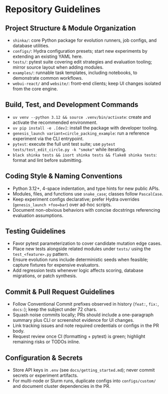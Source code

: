 # Repository Guidelines

## Project Structure & Module Organization
- `shinka/`: core Python package for evolution runners, job configs, and database utilities.
- `configs/`: Hydra configuration presets; start new experiments by extending an existing YAML here.
- `tests/`: pytest suite covering edit strategies and evaluation tooling; mirror source layout when adding modules.
- `examples/`: runnable task templates, including notebooks, to demonstrate common workflows.
- `webui-react/` and `website/`: front-end clients; keep UI changes isolated from the core engine.

## Build, Test, and Development Commands
- `uv venv --python 3.12 && source .venv/bin/activate`: create and activate the recommended environment.
- `uv pip install -e .[dev]`: install the package with developer tooling.
- `genesis_launch variant=circle_packing_example`: run a reference experiment via the CLI entrypoint.
- `pytest`: execute the full unit test suite; use `pytest tests/test_edit_circle.py -k "smoke"` while iterating.
- `black shinka tests && isort shinka tests && flake8 shinka tests`: format and lint before submitting.

## Coding Style & Naming Conventions
- Python 3.12+, 4-space indentation, and type hints for new public APIs.
- Modules, files, and functions use `snake_case`; classes follow `PascalCase`.
- Keep experiment configs declarative; prefer Hydra overrides (`genesis_launch +foo=bar`) over ad-hoc scripts.
- Document non-obvious behaviors with concise docstrings referencing evaluation assumptions.

## Testing Guidelines
- Favor pytest parameterization to cover candidate mutation edge cases.
- Place new tests alongside related modules under `tests/` using the `test_<feature>.py` pattern.
- Ensure evolution runs include deterministic seeds when feasible; capture fixtures for expensive evaluators.
- Add regression tests whenever logic affects scoring, database migrations, or patch synthesis.

## Commit & Pull Request Guidelines
- Follow Conventional Commit prefixes observed in history (`feat:`, `fix:`, `docs:`); keep the subject under 72 chars.
- Squash noise commits locally; PRs should include a one-paragraph summary plus CLI or screenshot evidence for UI changes.
- Link tracking issues and note required credentials or configs in the PR body.
- Request review once CI (formatting + pytest) is green; highlight remaining risks or TODOs inline.

## Configuration & Secrets
- Store API keys in `.env` (see `docs/getting_started.md`); never commit secrets or experiment artifacts.
- For multi-node or Slurm runs, duplicate configs into `configs/custom/` and document cluster dependencies in the PR.
